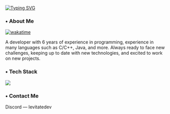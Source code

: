 [![Typing SVG](https://readme-typing-svg.demolab.com?font=Fira+Code&duration=3500&pause=2000&width=435&lines=Hey%2C+I'm+Aluisio+(Levitate))]()

<h3> • About Me </h3>

[![wakatime](https://wakatime.com/badge/user/6831b11d-ae1d-4f0c-a723-269556d5ebde.svg)](https://wakatime.com/@6831b11d-ae1d-4f0c-a723-269556d5ebde)

A developer with 6 years of experience in programming, experience in many languages such as C/C++, Java, and more. Always ready to face new challenges, keeping up to date with new technologies, and excited to work on new projects.

<h3> • Tech Stack </h3>

![](https://skillicons.dev/icons?i=java,cpp,rust,kotlin,html,css,js,ts,mysql,mongodb,redis,sqlite,git,github&perline=7)

<h3> • Contact Me </h3>
Discord — levitatedev
